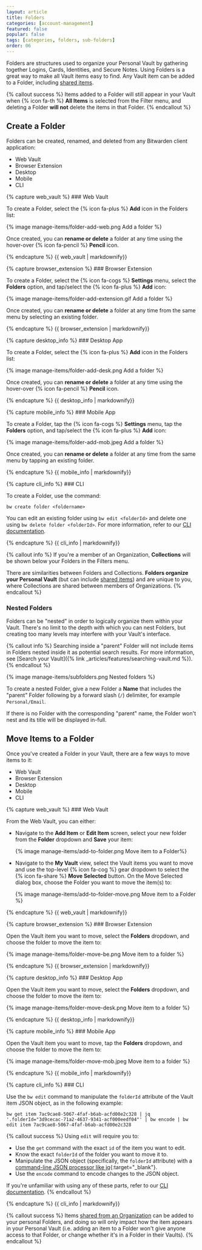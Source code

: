 ```yaml
---
layout: article
title: Folders
categories: [account-management]
featured: false
popular: false
tags: [categories, folders, sub-folders]
order: 06
---
```


Folders are structures used to organize your Personal Vault by gathering together Logins, Cards, Identities, and Secure Notes. Using Folders is a great way to make all Vault items easy to find. Any Vault item can be added to a Folder, including [shared items]({{site.baseurl}}/article/share-to-a-collection/).

{% callout success %}
Items added to a Folder will still appear in your Vault when {% icon fa-th %} **All Items** is selected from the Filter menu, and deleting a Folder **will not** delete the items in that Folder.
{% endcallout %}

## Create a Folder

Folders can be created, renamed, and deleted from any Bitwarden client application:

<ul class="nav nav-tabs" id="myTab" role="tablist">
  <li class="nav-item" role="presentation">
    <a class="nav-link active" id="wvtab" data-target="#webvault" role="tab" aria-controls="webvault" aria-selected="true">Web Vault</a>
  </li>
  <li class="nav-item" role="presentation">
    <a class="nav-link" id="betab" data-target="#browserextension" role="tab" aria-controls="browserextension" aria-selected="false">Browser Extension</a>
  </li>
  <li class="nav-item" role="presentation">
    <a class="nav-link" id="desktab" data-target="#desktop" role="tab" aria-controls="desktop" aria-selected="false">Desktop</a>
  </li>
  <li class="nav-item" role="presentation">
    <a class="nav-link" id="mobtab" data-target="#mobile" role="tab" aria-controls="mobile" aria-selected="false">Mobile</a>
  </li>
  <li class="nav-item" role="presentation">
    <a class="nav-link" id="clitab" data-target="#cli" role="tab" aria-controls="cli" aria-selected="false">CLI</a>
  </li>
</ul>
<div class="tab-content" id="clientsContent">
  <div class="tab-pane show active" id="webvault" role="tabpanel" aria-labelledby="wvtab">
{% capture web_vault %}
### Web Vault

To create a Folder, select the {% icon fa-plus %} **Add** icon in the Folders list:

{% image manage-items/folder-add-web.png Add a folder %}

Once created, you can **rename or delete** a folder at any time using the hover-over {% icon fa-pencil %} **Pencil** icon.

{% endcapture %}
{{ web_vault | markdownify}}
  </div>
  <div class="tab-pane" id="browserextension" role="tabpanel" aria-labelledby="betab">
{% capture browser_extension %}
### Browser Extension

To create a Folder, select the {% icon fa-cogs %} **Settings** menu, select the **Folders** option, and tap/select the {% icon fa-plus %} **Add** icon:

{% image manage-items/folder-add-extension.gif Add a folder %}

Once created, you can **rename or delete** a folder at any time from the same menu by selecting an existing folder.

{% endcapture %}
{{ browser_extension | markdownify}}
  </div>
  <div class="tab-pane" id="desktop" role="tabpanel" aria-labelledby="desktab">
{% capture desktop_info %}
### Desktop App

To create a Folder, select the {% icon fa-plus %} **Add** icon in the Folders list:

{% image manage-items/folder-add-desk.png Add a folder %}

Once created, you can **rename or delete** a folder at any time using the hover-over {% icon fa-pencil %} **Pencil** icon.

{% endcapture %}
{{ desktop_info | markdownify}}
  </div>
  <div class="tab-pane" id="mobile" role="tabpanel" aria-labelledby="mobtab">
{% capture mobile_info %}
### Mobile App

To create a Folder, tap the {% icon fa-cogs %} **Settings** menu, tap the **Folders** option, and tap/select the {% icon fa-plus %} **Add** icon:

{% image manage-items/folder-add-mob.jpeg Add a folder %}

Once created, you can **rename or delete** a folder at any time from the same menu by tapping an existing folder.

{% endcapture %}
{{ mobile_info | markdownify}}
  </div>
  <div class="tab-pane" id="cli" role="tabpanel" aria-labelledby="cliab">
{% capture cli_info %}
### CLI

To create a Folder, use the command:

```
bw create folder <foldername>
```

You can edit an existing folder using `bw edit <folderId>` and delete one using `bw delete folder <folderId>`. For more information, refer to our [CLI documentation]({{site.baseurl}}/article/cli).

{% endcapture %}
{{ cli_info | markdownify}}
  </div>
</div>

{% callout info %}
If you're a member of an Organization, **Collections** will be shown below your Folders in the Filters menu.

There are similarities between Folders and Collections. **Folders organize your Personal Vault** (but can include [shared items]({{site.baseurl}}/article/share-to-a-collection/)) and are unique to you, where Collections are shared between members of Organizations.
{% endcallout %}

### Nested Folders

Folders can be "nested" in order to logically organize them within your Vault. There's no limit to the depth with which you can nest Folders, but creating too many levels may interfere with your Vault's interface.

{% callout info %}
Searching inside a "parent" Folder will not include items in Folders nested inside it as potential search results. For more information, see [Search your Vault]({% link _articles/features/searching-vault.md %}).
{% endcallout %}

{% image manage-items/subfolders.png Nested folders %}

To create a nested Folder, give a new Folder a **Name** that includes the "parent" Folder following by a forward slash (`/`) delimiter, for example `Personal/Email`.

If there is no Folder with the corresponding "parent" name, the Folder won't nest and its title will be displayed in-full.

## Move Items to a Folder

Once you've created a Folder in your Vault, there are a few ways to move items to it:

<ul class="nav nav-tabs" id="myTab" role="tablist">
  <li class="nav-item" role="presentation">
    <a class="nav-link active" id="wvtab2" data-target="#webvault2" role="tab" aria-controls="webvault2" aria-selected="true">Web Vault</a>
  </li>
  <li class="nav-item" role="presentation">
    <a class="nav-link" id="betab2" data-target="#browserextension2" role="tab" aria-controls="browserextension2" aria-selected="false">Browser Extension</a>
  </li>
  <li class="nav-item" role="presentation">
    <a class="nav-link" id="desktab2" data-target="#desktop2" role="tab" aria-controls="desktop2" aria-selected="false">Desktop</a>
  </li>
  <li class="nav-item" role="presentation">
    <a class="nav-link" id="mobtab2" data-target="#mobile2" role="tab" aria-controls="mobile2" aria-selected="false">Mobile</a>
  </li>
  <li class="nav-item" role="presentation">
    <a class="nav-link" id="clitab2" data-target="#cli2" role="tab" aria-controls="cli2" aria-selected="false">CLI</a>
  </li>
</ul>
<div class="tab-content" id="clientsContent">
  <div class="tab-pane show active" id="webvault2" role="tabpanel" aria-labelledby="wvtab2">
{% capture web_vault %}
### Web Vault

From the Web Vault, you can either:

- Navigate to the **Add Item** or **Edit Item** screen, select your new folder from the **Folder** dropdown and **Save** your item:

   {% image manage-items/add-to-folder.png Move item to a Folder%}
- Navigate to the **My Vault** view, select the Vault items you want to move and use the top-level {% icon fa-cog %} gear dropdown to select the {% icon fa-share %} **Move Selected** button. On the Move Selected dialog box, choose the Folder you want to move the item(s) to:

   {% image manage-items/add-to-folder-move.png Move item to a Folder %}

{% endcapture %}
{{ web_vault | markdownify}}
  </div>
  <div class="tab-pane" id="browserextension2" role="tabpanel" aria-labelledby="betab2">
{% capture browser_extension %}
### Browser Extension

Open the Vault item you want to move, select the **Folders** dropdown, and choose the folder to move the item to:

{% image manage-items/folder-move-be.png Move item to a folder %}

{% endcapture %}
{{ browser_extension | markdownify}}
  </div>
  <div class="tab-pane" id="desktop2" role="tabpanel" aria-labelledby="desktab2">
{% capture desktop_info %}
### Desktop App

Open the Vault item you want to move, select the **Folders** dropdown, and choose the folder to move the item to:

{% image manage-items/folder-move-desk.png Move item to a folder %}

{% endcapture %}
{{ desktop_info | markdownify}}
  </div>
  <div class="tab-pane" id="mobile2" role="tabpanel" aria-labelledby="mobtab2">
{% capture mobile_info %}
### Mobile App

Open the Vault item you want to move, tap the **Folders** dropdown, and choose the folder to move the item to:

{% image manage-items/folder-move-mob.jpeg Move item to a folder %}

{% endcapture %}
{{ mobile_info | markdownify}}
  </div>
  <div class="tab-pane" id="cli2" role="tabpanel" aria-labelledby="cliab2">
{% capture cli_info %}
### CLI

Use the `bw edit` command to manipulate the `folderId` attribute of the Vault item JSON object, as in the following example:

```
bw get item 7ac9cae8-5067-4faf-b6ab-acfd00e2c328 | jq '.folderId="3d9cecac-71a2-4637-9341-acf000eedf04"' | bw encode | bw edit item 7ac9cae8-5067-4faf-b6ab-acfd00e2c328
```

{% callout success %}
Using `edit` will require you to:
- Use the `get` command with the exact `id` of the item you want to edit.
- Know the exact `folderId` of the folder you want to move it to.
- Manipulate the JSON object (specifically, the `folderId` attribute) with a [command-line JSON processor like jq](https://stedolan.github.io/jq/){:target="\_blank"}.
- Use the `encode` command to encode changes to the JSON object.

If you're unfamiliar with using any of these parts, refer to our [CLI documentation]({{site.baseurl}}/article/cli).
{% endcallout %}

{% endcapture %}
{{ cli_info | markdownify}}
  </div>
</div>

{% callout success %}
Items [shared from an Organization]({{site.baseurl}}/article/share-to-a-collection/) can be added to your personal Folders, and doing so will only impact how the item appears in your Personal Vault (i.e. adding an item to a Folder won't give anyone access to that Folder, or change whether it's in a Folder in their Vaults).
{% endcallout %}
